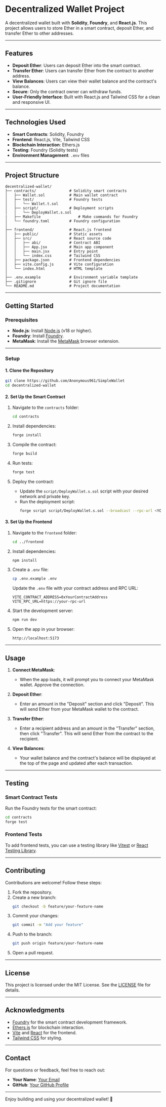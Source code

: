 # Decentralized Wallet Project

A decentralized wallet built with **Solidity**, **Foundry**, and **React.js**. This project allows users to store Ether in a smart contract, deposit Ether, and transfer Ether to other addresses.

---

## Features

- **Deposit Ether**: Users can deposit Ether into the smart contract.
- **Transfer Ether**: Users can transfer Ether from the contract to another address.
- **View Balances**: Users can view their wallet balance and the contract's balance.
- **Secure**: Only the contract owner can withdraw funds.
- **User-Friendly Interface**: Built with React.js and Tailwind CSS for a clean and responsive UI.

---

## Technologies Used

- **Smart Contracts**: Solidity, Foundry
- **Frontend**: React.js, Vite, Tailwind CSS
- **Blockchain Interaction**: Ethers.js
- **Testing**: Foundry (Solidity tests)
- **Environment Management**: `.env` files

---

## Project Structure

```
decentralized-wallet/
├── contracts/               # Solidity smart contracts
│   ├── Wallet.sol           # Main wallet contract
│   ├── test/                # Foundry tests
│   │   └── Wallet.t.sol
│   ├── script/              # Deployment scripts
│   │   └── DeployWallet.s.sol
|   ├── Makefile                 # Make commands for Foundry
│   └── foundry.toml         # Foundry configuration
│
├── frontend/                # React.js frontend
│   ├── public/              # Static assets
│   ├── src/                 # React source code
│   │   ├── abi/             # Contract ABI
│   │   ├── App.jsx          # Main app component
│   │   ├── main.jsx         # Entry point
│   │   └── index.css        # Tailwind CSS
│   ├── package.json         # Frontend dependencies
│   ├── vite.config.js       # Vite configuration
│   └── index.html           # HTML template
│
├── .env.example             # Environment variable template
├── .gitignore               # Git ignore file
└── README.md                # Project documentation
```

---

## Getting Started

### Prerequisites

- **Node.js**: Install [Node.js](https://nodejs.org/) (v18 or higher).
- **Foundry**: Install [Foundry](https://book.getfoundry.sh/getting-started/installation).
- **MetaMask**: Install the [MetaMask](https://metamask.io/) browser extension.

---

### Setup

#### 1. Clone the Repository

```bash
git clone https://github.com/Anonymous961/SimpleWallet
cd decentralized-wallet
```

#### 2. Set Up the Smart Contract

1. Navigate to the `contracts` folder:

   ```bash
   cd contracts
   ```

2. Install dependencies:

   ```bash
   forge install
   ```

3. Compile the contract:

   ```bash
   forge build
   ```

4. Run tests:

   ```bash
   forge test
   ```

5. Deploy the contract:
   - Update the `script/DeployWallet.s.sol` script with your desired network and private key.
   - Run the deployment script:
     ```bash
     forge script script/DeployWallet.s.sol --broadcast --rpc-url <YOUR_RPC_URL> --private-key <YOUR_PRIVATE_KEY>
     ```

#### 3. Set Up the Frontend

1. Navigate to the `frontend` folder:

   ```bash
   cd ../frontend
   ```

2. Install dependencies:

   ```bash
   npm install
   ```

3. Create a `.env` file:

   ```bash
   cp .env.example .env
   ```

   Update the `.env` file with your contract address and RPC URL:

   ```env
   VITE_CONTRACT_ADDRESS=0xYourContractAddress
   VITE_RPC_URL=https://your-rpc-url
   ```

4. Start the development server:

   ```bash
   npm run dev
   ```

5. Open the app in your browser:
   ```
   http://localhost:5173
   ```

---

## Usage

1. **Connect MetaMask**:

   - When the app loads, it will prompt you to connect your MetaMask wallet. Approve the connection.

2. **Deposit Ether**:

   - Enter an amount in the "Deposit" section and click "Deposit". This will send Ether from your MetaMask wallet to the contract.

3. **Transfer Ether**:

   - Enter a recipient address and an amount in the "Transfer" section, then click "Transfer". This will send Ether from the contract to the recipient.

4. **View Balances**:
   - Your wallet balance and the contract's balance will be displayed at the top of the page and updated after each transaction.

---

## Testing

### Smart Contract Tests

Run the Foundry tests for the smart contract:

```bash
cd contracts
forge test
```

### Frontend Tests

To add frontend tests, you can use a testing library like [Vitest](https://vitest.dev/) or [React Testing Library](https://testing-library.com/docs/react-testing-library/intro/).

---

## Contributing

Contributions are welcome! Follow these steps:

1. Fork the repository.
2. Create a new branch:
   ```bash
   git checkout -b feature/your-feature-name
   ```
3. Commit your changes:
   ```bash
   git commit -m "Add your feature"
   ```
4. Push to the branch:
   ```bash
   git push origin feature/your-feature-name
   ```
5. Open a pull request.

---

## License

This project is licensed under the MIT License. See the [LICENSE](LICENSE) file for details.

---

## Acknowledgments

- [Foundry](https://book.getfoundry.sh/) for the smart contract development framework.
- [Ethers.js](https://docs.ethers.io/) for blockchain interaction.
- [Vite](https://vitejs.dev/) and [React](https://reactjs.org/) for the frontend.
- [Tailwind CSS](https://tailwindcss.com/) for styling.

---

## Contact

For questions or feedback, feel free to reach out:

- **Your Name**: [Your Email](mailto:your-email@example.com)
- **GitHub**: [Your GitHub Profile](https://github.com/your-username)

---

Enjoy building and using your decentralized wallet! 🚀
